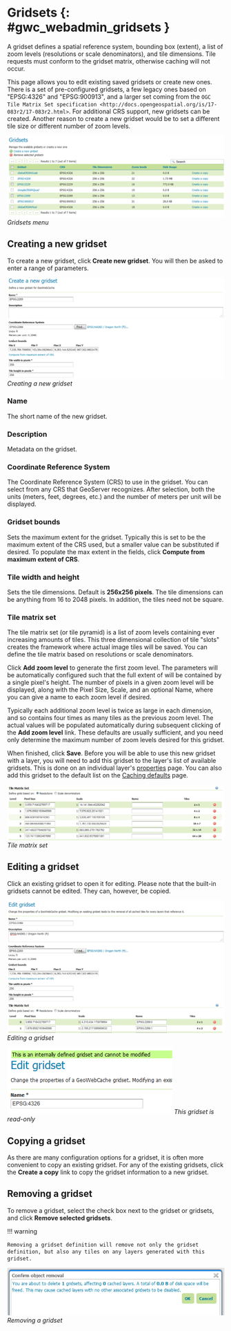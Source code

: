 # Gridsets {: #gwc_webadmin_gridsets }

A gridset defines a spatial reference system, bounding box (extent), a list of zoom levels (resolutions or scale denominators), and tile dimensions. Tile requests must conform to the gridset matrix, otherwise caching will not occur.

This page allows you to edit existing saved gridsets or create new ones. There is a set of pre-configured gridsets, a few legacy ones based on "EPSG:4326" and "EPSG:900913", and a larger set coming from the ``OGC Tile Matrix Set specification <http://docs.opengeospatial.org/is/17-083r2/17-083r2.html>``. For additional CRS support, new gridsets can be created. Another reason to create a new gridset would be to set a different tile size or different number of zoom levels.

![](img/gridsets.png)
*Gridsets menu*

## Creating a new gridset

To create a new gridset, click **Create new gridset**. You will then be asked to enter a range of parameters.

![](img/gridsets_new.png)
*Creating a new gridset*

### Name

The short name of the new gridset.

### Description

Metadata on the gridset.

### Coordinate Reference System

The Coordinate Reference System (CRS) to use in the gridset. You can select from any CRS that GeoServer recognizes. After selection, both the units (meters, feet, degrees, etc.) and the number of meters per unit will be displayed.

### Gridset bounds

Sets the maximum extent for the gridset. Typically this is set to be the maximum extent of the CRS used, but a smaller value can be substituted if desired. To populate the max extent in the fields, click **Compute from maximum extent of CRS**.

### Tile width and height

Sets the tile dimensions. Default is **256x256 pixels**. The tile dimensions can be anything from 16 to 2048 pixels. In addition, the tiles need not be square.

### Tile matrix set

The tile matrix set (or tile pyramid) is a list of zoom levels containing ever increasing amounts of tiles. This three dimensional collection of tile "slots" creates the framework where actual image tiles will be saved. You can define the tile matrix based on resolutions or scale denominators.

Click **Add zoom level** to generate the first zoom level. The parameters will be automatically configured such that the full extent of will be contained by a single pixel's height. The number of pixels in a given zoom level will be displayed, along with the Pixel Size, Scale, and an optional Name, where you can give a name to each zoom level if desired.

Typically each additional zoom level is twice as large in each dimension, and so contains four times as many tiles as the previous zoom level. The actual values will be populated automatically during subsequent clicking of the **Add zoom level** link. These defaults are usually sufficient, and you need only determine the maximum number of zoom levels desired for this gridset.

When finished, click **Save**. Before you will be able to use this new gridset with a layer, you will need to add this gridset to the layer's list of available gridsets. This is done on an individual layer's [properties](../../data/webadmin/layers.md) page. You can also add this gridset to the default list on the [Caching defaults](defaults.md) page.

![](img/gridsets_matrix.png)
*Tile matrix set*

## Editing a gridset

Click an existing gridset to open it for editing. Please note that the built-in gridsets cannot be edited. They can, however, be copied.

![](img/editgridset.png)
*Editing a gridset*

![](img/readonlygridset.png)
*This gridset is read-only*

## Copying a gridset

As there are many configuration options for a gridset, it is often more convenient to copy an existing gridset. For any of the existing gridsets, click the **Create a copy** link to copy the gridset information to a new gridset.

## Removing a gridset

To remove a gridset, select the check box next to the gridset or gridsets, and click **Remove selected gridsets**.

!!! warning

    Removing a gridset definition will remove not only the gridset definition, but also any tiles on any layers generated with this gridset.

![](img/removegridset.png)
*Removing a gridset*
